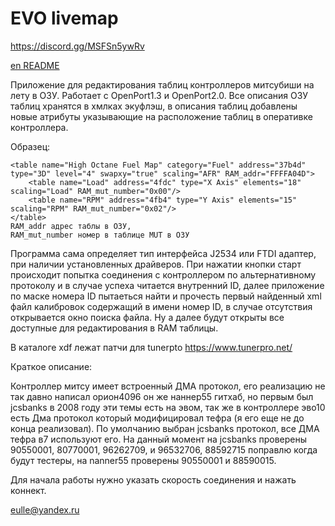 # EVO livemap 

https://discord.gg/MSFSn5ywRv

[en README](enREADME.MD)

Приложение для редактирования таблиц контроллеров митсубиши на лету в ОЗУ. Работает с OpenPort1.3 и OpenPort2.0.
Все описания ОЗУ таблиц хранятся в хмлках экуфлэш, в описания таблиц добавлены новые атрибуты
указывающие на расположение таблиц в оперативке контроллера.

Образец:

    <table name="High Octane Fuel Map" category="Fuel" address="37b4d" type="3D" level="4" swapxy="true" scaling="AFR" RAM_addr="FFFFA04D"> 
        <table name="Load" address="4fdc" type="X Axis" elements="18" scaling="Load" RAM_mut_number="0x00"/>
        <table name="RPM" address="4fb4" type="Y Axis" elements="15" scaling="RPM" RAM_mut_number="0x02"/>
    </table>
    RAM_addr адрес таблы в ОЗУ,
    RAM_mut_number номер в таблице MUT в ОЗУ
    
    
  Программа сама определяет тип интерфейса J2534 или FTDI адаптер, при наличии установленных драйверов. При нажатии кнопки старт происходит попытка соединения с контроллером по альтернативному протоколу и в случае успеха читается внутренний ID, далее приложение по маске номера ID пытаеться найти и прочесть первый найденный xml файл калибровок содержащий в имени номер ID, в случае отсутствия открывается окно поиска файла. Ну а далее будут открыты все доступные для редактирования в RAM таблицы.

В каталоге xdf лежат патчи для tunerpto https://www.tunerpro.net/

Краткое описание:

Контроллер митсу имеет встроенный ДМА протокол,
его реализацию не так давно написал орион4096
он же наннер55 гитхаб, но первым был jcsbanks в
2008 году эти темы есть на эвом, так же в контроллере
эво10 есть Дма протокол который модифицировал тефра
(я его еще не до конца реализовал).
По умолчанию выбран jcsbanks протокол, все ДМА тефра в7
используют его.
На данный момент на jcsbanks проверены 90550001, 80770001,
96262709, и 96532706, 88592715 поправлю когда будут тестеры,
на nanner55 проверены 90550001 и 88590015.

Для начала работы нужно указать скорость соединения и нажать
коннект.

eulle@yandex.ru
